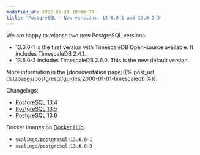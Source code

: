 ```yaml
---
modified_at: 2022-02-24 10:00:00
title: 'PostgreSQL - New versions: 13.6.0-1 and 13.6.0-3'
---
```


We are happy to release two new PostgreSQL versions:

- 13.6.0-1 is the first version with TimescaleDB Open-source available. It includes TimescaleDB 2.4.1.
- 13.6.0-3 includes TimescaleDB 2.6.0. This is the new default version.

More information in the [documentation page]({% post_url databases/postgresql/guides/2000-01-01-timescaledb %}).

Changelogs:
- [PostgreSQL 13.4](https://www.postgresql.org/docs/13/release-13-4.html)
- [PostgreSQL 13.5](https://www.postgresql.org/docs/13/release-13-5.html)
- [PostgreSQL 13.6](https://www.postgresql.org/docs/13/release-13-6.html)

Docker images on [Docker Hub](https://hub.docker.com/r/scalingo/postgresql):

* `scalingo/postgresql:13.6.0-1`
* `scalingo/postgresql:13.6.0-3`
